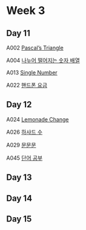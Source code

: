# Week 3
## Day 11
A002 [Pascal’s Triangle](https://leetcode.com/problems/pascals-triangle/)

A004 [나누어 떨어지는 숫자 배열](https://programmers.co.kr/learn/courses/30/lessons/12910)

A013 [Single Number](https://leetcode.com/problems/single-number/)

A022 [핸드폰 요금](https://www.acmicpc.net/problem/1267)

## Day 12
A024 [Lemonade Change](https://leetcode.com/problems/lemonade-change/)

A026 [하샤드 수](https://programmers.co.kr/learn/courses/30/lessons/12947)

A029 [문문문](https://www.acmicpc.net/problem/17210)

A045 [단어 공부](https://www.acmicpc.net/problem/1157)


## Day 13

## Day 14

## Day 15
